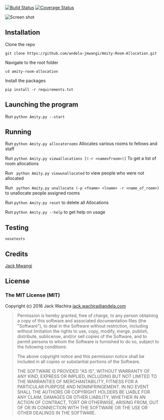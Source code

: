 [![Build Status](https://travis-ci.org/andela-jmwangi/Amity-Room-Allocation.svg?branch=feature-review)](https://travis-ci.org/andela-jmwangi/Amity-Room-Allocation)
[![Coverage Status](https://coveralls.io/repos/github/andela-jmwangi/Amity-Room-Allocation/badge.svg?branch=feature-review)](https://coveralls.io/github/andela-jmwangi/Amity-Room-Allocation?branch=feature-review)

![Screen shot](https://github.com/andela-jmwangi/Amity-Room-Allocation/blob/feature-review/screen_shot.png)

## Installation
Clone the repo 
```
git clone https://github.com/andela-jmwangi/Amity-Room-Allocation.git
```

Navigate to the root folder
``` 
cd amity-room-allocation 
```

Install the packages
```
pip install -r requirements.txt
```

## Launching the program
Run ``` python Amity.py --start ```

## Running
Run ``` python Amity.py allocaterooms ``` Allocates various rooms to fellows and staff

Run ``` python Amity.py viewallocations [(-r <nameofroom>)] ``` To get a list of room allocations

Run ``` python Amity.py viewunallocated``` to view people who were not allocated

Run ``` python Amity.py unallocate (-p <fname> <lname> -r <name_of_room>)``` to unallocate people assigned rooms

Run ``` python Amity.py reset ``` to delete all Allocations

Run ``` python Amity.py --help ``` to get help on usage

## Testing
``` 
nosetests
```

## Credits

[Jack Mwangi](https://github.com/andela-jmwangi)

## License

### The MIT License (MIT)

Copyright (c) 2016 Jack Wachira <jack.wachira@andela.com>

> Permission is hereby granted, free of charge, to any person obtaining a copy
> of this software and associated documentation files (the "Software"), to deal
> in the Software without restriction, including without limitation the rights
> to use, copy, modify, merge, publish, distribute, sublicense, and/or sell
> copies of the Software, and to permit persons to whom the Software is
> furnished to do so, subject to the following conditions:
>
> The above copyright notice and this permission notice shall be included in
> all copies or substantial portions of the Software.
>
> THE SOFTWARE IS PROVIDED "AS IS", WITHOUT WARRANTY OF ANY KIND, EXPRESS OR
> IMPLIED, INCLUDING BUT NOT LIMITED TO THE WARRANTIES OF MERCHANTABILITY,
> FITNESS FOR A PARTICULAR PURPOSE AND NONINFRINGEMENT. IN NO EVENT SHALL THE
> AUTHORS OR COPYRIGHT HOLDERS BE LIABLE FOR ANY CLAIM, DAMAGES OR OTHER
> LIABILITY, WHETHER IN AN ACTION OF CONTRACT, TORT OR OTHERWISE, ARISING FROM,
> OUT OF OR IN CONNECTION WITH THE SOFTWARE OR THE USE OR OTHER DEALINGS IN
> THE SOFTWARE.